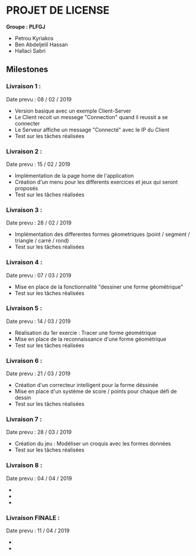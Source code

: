 ﻿
# PROJET DE LICENSE

**Groupe : PLFGJ**

* Petrou Kyriakos
* Ben Abdeljelil Hassan
* Hallaci Sabri


 ##  **Milestones**

### Livraison 1 :
Date prevu :    08 / 02 / 2019

*  Version basique avec un exemple Client-Server
*  Le Client recoit un messege "Connection" quand il reussit a se connecter
*  Le Serveur affiche un message "Connecté" avec le IP du Client
*  Test sur les tâches réalisées


### Livraison 2 :
Date prevu :    15 / 02 / 2019

* Implémentation de la page home de l'application
* Création d'un menu pour les differents exercices et jeux qui seront proposés
* Test sur les tâches réalisées

### Livraison 3 :
Date prevu :    28 / 02 / 2019

* Implémentation des differentes formes géometriques (point / segment / triangle / carré / rond)
* Test sur les tâches réalisées

### Livraison 4 :
Date prevu :    07 / 03 / 2019

* Mise en place de la fonctionnalité "dessiner une forme géométrique"
* Test sur les tâches réalisées



### Livraison 5 :
Date prevu :    14 / 03 / 2019

* Réalisation du 1er exercie : Tracer une forme géométrique
* Mise en place de la reconnaissance d'une forme géométrique
* Test sur les tâches réalisées

### Livraison 6 :
Date prevu :    21 / 03 / 2019

* Création d'un correcteur intelligent pour la forme déssinée
* Mise en place d'un système de score / points pour chaque défi de dessin
* Test sur les tâches réalisées


### Livraison 7 :
Date prevu :    28 / 03 / 2019

* Création du jeu : Modéliser un croquis avec les formes données
* Test sur les tâches réalisées

### Livraison 8 :
Date prevu :    04 / 04 / 2019

*
*
*

### Livraison FINALE :
Date prevu :    11 / 04 / 2019

*
*



